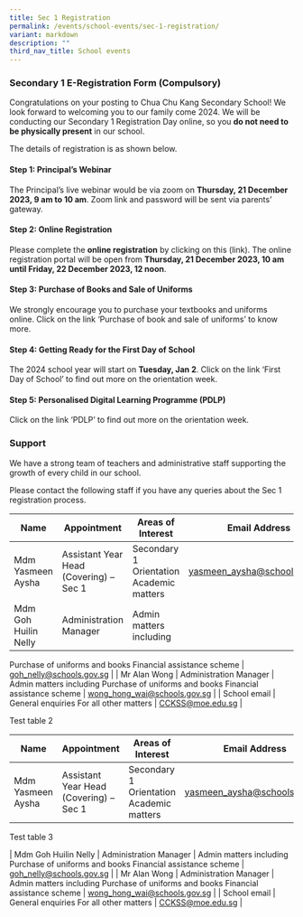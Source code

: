 ```yaml
---
title: Sec 1 Registration
permalink: /events/school-events/sec-1-registration/
variant: markdown
description: ""
third_nav_title: School events
---
```

### Secondary 1 E-Registration Form (Compulsory)

Congratulations on your posting to Chua Chu Kang Secondary School! 
We look forward to welcoming you to our family come 2024. We will be conducting our Secondary 1 Registration Day online, so you **do not need to be physically present** in our school. 

The details of registration is as shown below.

#### Step 1: Principal’s Webinar
The Principal’s live webinar would be via zoom on **Thursday, 21 December 2023, 9 am to 10 am**. Zoom link and password will be sent via parents’ gateway.

#### Step 2: Online Registration  
Please complete the **online registration** by clicking on this (link). The online registration portal will be open from **Thursday, 21 December 2023, 10 am until Friday, 22 December 2023, 12 noon**. 

#### Step 3: Purchase of Books and Sale of Uniforms
We strongly encourage you to purchase your textbooks and uniforms online. Click on the link ‘Purchase of book and sale of uniforms’ to know more.

#### Step 4: Getting Ready for the First Day of School 
The 2024 school year will start on **Tuesday, Jan 2**. Click on the link ‘First Day of School’ to find out more on the orientation week. 

#### Step 5: Personalised Digital Learning Programme (PDLP) 
Click on the link ‘PDLP’ to find out more on the orientation week. 


### Support 
We have a strong team of teachers and administrative staff supporting the growth of every child in our school.

Please contact the following staff if you have any queries about the Sec 1 registration process.

| Name	| Appointment	| Areas of Interest	| Email Address	|
| -------- | --------	| --------	| --------	|
| Mdm Yasmeen Aysha	| Assistant Year Head (Covering) – Sec 1	| Secondary 1 Orientation Academic matters	| [yasmeen_aysha@schools.gov.sg](mailto:yasmeen_aysha@schools.gov.sg)	|
| Mdm Goh Huilin Nelly	| Administration Manager | Admin matters including
Purchase of uniforms and books
Financial assistance scheme	| [goh_nelly@schools.gov.sg](mailto:goh_nelly@schools.gov.sg)	|
| Mr Alan Wong	| Administration Manager | Admin matters including
Purchase of uniforms and books
Financial assistance scheme | [wong_hong_wai@schools.gov.sg](mailto:wong_hong_wai@schools.gov.sg)	|
| School email	| General enquiries	For all other matters	| [CCKSS@moe.edu.sg](mailto:CCKSS@moe.edu.sg)	|

Test table 2 

| Name	| Appointment	| Areas of Interest	| Email Address	|
| -------- | --------	| --------	| --------	|
| Mdm Yasmeen Aysha	| Assistant Year Head (Covering) – Sec 1	| Secondary 1 Orientation Academic matters	| [yasmeen_aysha@schools.gov.sg](mailto:yasmeen_aysha@schools.gov.sg)	|

Test table 3

| Mdm Goh Huilin Nelly	| Administration Manager | Admin matters including
Purchase of uniforms and books
Financial assistance scheme	| [goh_nelly@schools.gov.sg](mailto:goh_nelly@schools.gov.sg)	|
| Mr Alan Wong	| Administration Manager | Admin matters including
Purchase of uniforms and books
Financial assistance scheme | [wong_hong_wai@schools.gov.sg](mailto:wong_hong_wai@schools.gov.sg)	|
| School email	| General enquiries	For all other matters	| [CCKSS@moe.edu.sg](mailto:CCKSS@moe.edu.sg)	|